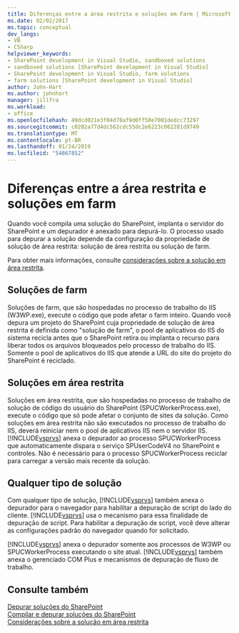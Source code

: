 ```yaml
---
title: Diferenças entre a área restrita e soluções em Farm | Microsoft Docs
ms.date: 02/02/2017
ms.topic: conceptual
dev_langs:
- VB
- CSharp
helpviewer_keywords:
- SharePoint development in Visual Studio, sandboxed solutions
- sandboxed solutions [SharePoint development in Visual Studio]
- SharePoint development in Visual Studio, farm solutions
- farm solutions [SharePoint development in Visual Studio]
author: John-Hart
ms.author: johnhart
manager: jillfra
ms.workload:
- office
ms.openlocfilehash: 49dcd021e3f04d78af9d0ff50e7001dedcc73297
ms.sourcegitcommit: c0202a77d4dc562cdc55dc2e6223c062281d9749
ms.translationtype: MT
ms.contentlocale: pt-BR
ms.lasthandoff: 01/24/2019
ms.locfileid: "54867852"
---
```

# <a name="differences-between-sandboxed-and-farm-solutions"></a>Diferenças entre a área restrita e soluções em farm
  Quando você compila uma solução do SharePoint, implanta o servidor do SharePoint e um depurador é anexado para depurá-lo. O processo usado para depurar a solução depende da configuração da propriedade de solução de área restrita: solução de área restrita ou solução de farm.  
  
 Para obter mais informações, consulte [considerações sobre a solução em área restrita](../sharepoint/sandboxed-solution-considerations.md).  
  
## <a name="farm-solutions"></a>Soluções de farm
 Soluções de farm, que são hospedadas no processo de trabalho do IIS (W3WP.exe), execute o código que pode afetar o farm inteiro. Quando você depura um projeto do SharePoint cuja propriedade de solução de área restrita é definida como "solução de farm", o pool de aplicativos do IIS do sistema recicla antes que o SharePoint retira ou implanta o recurso para liberar todos os arquivos bloqueados pelo processo de trabalho do IIS. Somente o pool de aplicativos do IIS que atende a URL do site do projeto do SharePoint é reciclado.  
  
## <a name="sandboxed-solutions"></a>Soluções em área restrita
 Soluções em área restrita, que são hospedadas no processo de trabalho de solução de código do usuário do SharePoint (SPUCWorkerProcess.exe), execute o código que só pode afetar o conjunto de sites da solução. Como soluções em área restrita não são executados no processo de trabalho do IIS, deverá reiniciar nem o pool de aplicativos IIS nem o servidor IIS. [!INCLUDE[vsprvs](../sharepoint/includes/vsprvs-md.md)] anexa o depurador ao processo SPUCWorkerProcess que automaticamente dispara o serviço SPUserCodeV4 no SharePoint e controles. Não é necessário para o processo SPUCWorkerProcess reciclar para carregar a versão mais recente da solução.  
  
## <a name="either-type-of-solution"></a>Qualquer tipo de solução
 Com qualquer tipo de solução, [!INCLUDE[vsprvs](../sharepoint/includes/vsprvs-md.md)] também anexa o depurador para o navegador para habilitar a depuração de script do lado do cliente. [!INCLUDE[vsprvs](../sharepoint/includes/vsprvs-md.md)] usa o mecanismo para essa finalidade de depuração de script. Para habilitar a depuração de script, você deve alterar as configurações padrão do navegador quando for solicitado.  
  
 [!INCLUDE[vsprvs](../sharepoint/includes/vsprvs-md.md)] anexa o depurador somente aos processos de W3WP ou SPUCWorkerProcess executando o site atual. [!INCLUDE[vsprvs](../sharepoint/includes/vsprvs-md.md)] também anexa o gerenciado COM Plus e mecanismos de depuração de fluxo de trabalho.  
  
## <a name="see-also"></a>Consulte também
 [Depurar soluções do SharePoint](../sharepoint/debugging-sharepoint-solutions.md)   
 [Compilar e depurar soluções do SharePoint](../sharepoint/building-and-debugging-sharepoint-solutions.md)   
 [Considerações sobre a solução em área restrita](../sharepoint/sandboxed-solution-considerations.md)  
